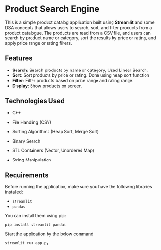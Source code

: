 # Product Search Engine

This is a simple product catalog application built using **Streamlit** and some DSA concepts that allows users to search, sort, and filter products from a product catalogue. The products are read from a CSV file, and users can search by product name or category, sort the results by price or rating, and apply price range or rating filters.

## Features
- **Search**: Search products by name or category, Used Linear Search.
- **Sort**: Sort products by price or rating. Done using heap sort function
- **Filter**: Filter products based on price range and rating range.
- **Display**: Show products on screen.

## Technologies Used

- C++

- File Handling (CSV)

- Sorting Algorithms (Heap Sort, Merge Sort)

- Binary Search

- STL Containers (Vector, Unordered Map)

- String Manipulation


## Requirements

Before running the application, make sure you have the following libraries installed:

- `streamlit`
- `pandas`

You can install them using pip:

```bash
pip install streamlit pandas
```

Start the application by the below command
```
streamlit run app.py
```
